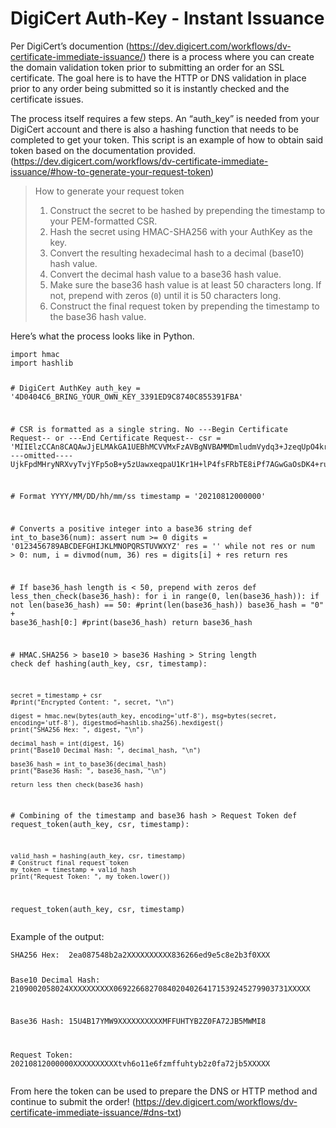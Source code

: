 <h1 id="digicert-auth-key---instant-issuance">DigiCert Auth-Key - Instant Issuance</h1>
<p>Per DigiCert’s documention (<a href="https://dev.digicert.com/workflows/dv-certificate-immediate-issuance/">https://dev.digicert.com/workflows/dv-certificate-immediate-issuance/</a>) there is a process where you can create the domain validation token prior to submitting an order for an SSL certificate. The goal here is to have the HTTP or DNS validation in place prior to any order being submitted so it is instantly checked and the certificate issues.</p>
<p>The process itself requires a few steps. An “auth_key” is needed from your DigiCert account and there is also a hashing function that needs to be completed to get your token. This script is an example of how to obtain said token based on the documentation provided. (<a href="https://dev.digicert.com/workflows/dv-certificate-immediate-issuance/#how-to-generate-your-request-token">https://dev.digicert.com/workflows/dv-certificate-immediate-issuance/#how-to-generate-your-request-token</a>)</p>
<blockquote>
<p>How to generate your request token</p>
<ol>
<li>Construct the secret to be hashed by prepending the timestamp to your PEM-formatted CSR.</li>
<li>Hash the secret using HMAC-SHA256 with your AuthKey as the key.</li>
<li>Convert the resulting hexadecimal hash to a decimal (base10) hash value.</li>
<li>Convert the decimal hash value to a base36 hash value.</li>
<li>Make sure the base36 hash value is at least 50 characters long. If not, prepend with zeros (<code>0</code>) until it is 50 characters long.</li>
<li>Construct the final request token by prepending the timestamp to the base36 hash value.</li>
</ol>
</blockquote>
<p>Here’s what the process looks like in Python.</p>
<pre><code>import hmac
import hashlib

\# DigiCert AuthKey
auth_key = '4D0404C6_BRING_YOUR_OWN_KEY_3391ED9C8740C855391FBA'

\# CSR is formatted as a single string. No ---Begin Certificate Request-- or ---End Certificate Request--
csr = 'MIIElzCCAn8CAQAwJjELMAkGA1UEBhMCVVMxFzAVBgNVBAMMDmludmVydq3+JzeqUpO4krTlJNQDc4+EanNTgAP/RvAlIpxsHMFZHxExR64twCxlSLtCl3n6TIjpCERgCMYjv5LykPByplgfLQYT9txeIYMw7PilyM9wn1TDaxxfE----omitted----UjkFpdMHryNRXvyTvjYFp5oB+y5zUawxeqpaU1Kr1H+lP4fsFRbTE8iPf7AGwGaOsDK4+ru1HC8dgwid3k3qrkkrTxHJhHh3YTmK93me56yNgnLX7H+8V7eXGHEfP/cYVOL2Ju5TmopyF2szLiVxXeKZksZL4fchFnGFSRZb5xFQyVNTwbU2V'

\# Format YYYY/MM/DD/hh/mm/ss
timestamp = '20210812000000'


\# Converts a positive integer into a base36 string
def int_to_base36(num):
    assert num &gt;= 0
    digits = '0123456789ABCDEFGHIJKLMNOPQRSTUVWXYZ'
    res = ''
    while not res or num &gt; 0:
        num, i = divmod(num, 36)
        res = digits[i] + res
    return res


\# If base36_hash length is &lt; 50, prepend with zeros
def less_then_check(base36_hash):
    for i in range(0, len(base36_hash)):
        if not len(base36_hash) == 50:
            #print(len(base36_hash))
            base36_hash = "0" + base36_hash[0:]
            #print(base36_hash)
    return base36_hash


\# HMAC.SHA256 &gt; base10 &gt; base36 Hashing &gt; String length check
def hashing(auth_key, csr, timestamp):

    secret = timestamp + csr
    #print("Encrypted Content: ", secret, "\n")

    digest = hmac.new(bytes(auth_key, encoding='utf-8'), msg=bytes(secret, encoding='utf-8'), digestmod=hashlib.sha256).hexdigest()
    print("SHA256 Hex: ", digest, "\n")

    decimal_hash = int(digest, 16)
    print("Base10 Decimal Hash: ", decimal_hash, "\n")

    base36_hash = int_to_base36(decimal_hash)
    print("Base36 Hash: ", base36_hash, "\n")

    return less_then_check(base36_hash)


\# Combining of the timestamp and base36 hash &gt; Request Token
def request_token(auth_key, csr, timestamp):

    valid_hash = hashing(auth_key, csr, timestamp)
    # Construct final request token
    my_token = timestamp + valid_hash
    print("Request Token: ", my_token.lower())


request_token(auth_key, csr, timestamp)
</code></pre>
<p>Example of the output:</p>
<pre><code>SHA256 Hex:  2ea087548b2a2XXXXXXXXXX836266ed9e5c8e2b3f0XXX 

Base10 Decimal Hash:  2109002058024XXXXXXXXXX069226682708402040264171539245279903731XXXXX 

Base36 Hash:  15U4B17YMW9XXXXXXXXXXMFFUHTYB2Z0FA72JB5MWMI8 

Request Token:  20210812000000XXXXXXXXXXtvh6o11e6fzmffuhtyb2z0fa72jb5XXXXX
</code></pre>
<p>From here the token can be used to prepare the DNS or HTTP method and continue to submit the order! (<a href="https://dev.digicert.com/workflows/dv-certificate-immediate-issuance/#dns-txt">https://dev.digicert.com/workflows/dv-certificate-immediate-issuance/#dns-txt</a>)</p>

